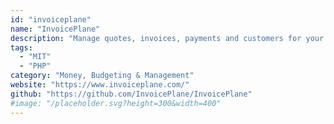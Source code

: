 ```yaml
---
id: "invoiceplane"
name: "InvoicePlane"
description: "Manage quotes, invoices, payments and customers for your small business."
tags:
  - "MIT"
  - "PHP"
category: "Money, Budgeting & Management"
website: "https://www.invoiceplane.com/"
github: "https://github.com/InvoicePlane/InvoicePlane"
#image: "/placeholder.svg?height=300&width=400"
---
```


